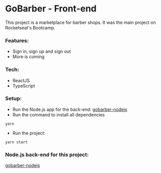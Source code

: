 # GoBarber - Front-end

This project is a marketplace for barber shops. It was the main project on Rocketseat's Bootcamp.

### Features:
  - Sign in, sign up and sign out
  - More is coming

### Tech:

  - ReactJS
  - TypeScript

### Setup:
  - Run the Node.js app for the back-end: [gobarber-nodejs](https://github.com/rlovatto/gobarber-nodejs)
  - Run the command to install all dependencies
  ```  
yarn
```
  - Run the project:
  ```
  yarn start
```

### Node.js back-end for this project:

[gobarber-nodejs](https://github.com/rlovatto/gobarber-nodejs)

<br/><br/>
